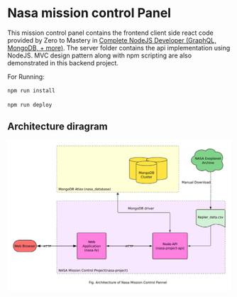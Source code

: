 # Nasa mission control Panel

This mission control panel contains the frontend client side react code provided by Zero to Mastery in [Complete NodeJS Developer (GraphQL, MongoDB, + more)](https://www.udemy.com/course/complete-nodejs-developer-zero-to-mastery/).
The server folder contains the api implementation using NodeJS.
MVC design pattern along with npm scripting are also demonstrated in this backend project.

For Running:

    npm run install

    npm run deploy

## Architecture diragram

![Architecture diagram of Nasa-mission-control](/assets//images/architecture_diagram.png)
